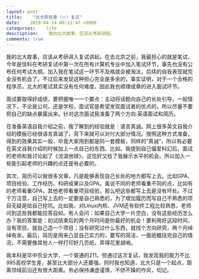 ```yaml
---
layout: post
title:    "北大那些事（一）复试"
date:    2019-04-14 00:13:47 +0800
categories:    life
description:    我的北大故事，应该从考研讲起。
comments: true
---
```


我的北大故事，应该从考研进入复试讲起。在去北京之前，我最担心的就是笔试，今年是信科在考研复试中第一次在所有计算机专业中加入笔试环节，事先也没有公布任何考试大纲。加入我在笔试这一环节不及格就会被淘汰，后续的自我表现就完全没有机会了。不过后来发现这种担心完全是多余的，事实证明，对于一个合格的程序员，北大的笔试其实没有任何难度，因此我也顺理成章的进入面试环节。

面试要取得好成绩，要把握唯一一个要点：主动将话题向自己的长处引导。一般情况下，不论是公司，还是学校，面试官是希望发现面试者的优点的，所以尽量不要把自己的缺点暴露出来。针对这次面试我准备了两个方向:英语面试和简历。

在准备英语自我介绍之前，我了解到的经验就是：语言真诚。网上很多英文自我介绍的模板已经很语言真诚了，背下来就可以对付大部分情况。按照这种方式准备，得到的效果其实一般，毕竟大家用到都是同一套模板，同样的“真诚“，所以有必要在英文自我介绍的时候加上一点自己的东西。比如，我提到自己偏爱科幻后，面试的老师和我讨论起了《流浪地球》，这恰好又给了我展示水平的机会。所以加入一些能引起老师的兴趣的点还是有必要的。

其次，简历可以做很多文章，凡是能够表现自己长处的地方都写上去。比如GPA、项目经验、工作经历、科研成果以及GPA。虽说不同的老师看重不同的点，比如有的老师看重GPA，其他老师看重项目经验，那么吧这些都写上去是没有坏处。不过千万注意，自己写上去的一定要是自己熟悉的，为了增加履历而写自己不熟悉的项目无疑是给自己挖坑。比如我，对Linux内核、JVM还有软件工程比较熟悉，老师问到这些我都能应答自如。有人会问：如果自己大学一片空白，没有这些经历怎么办？我的答案是：初试结束后的两个月时间是你最好的机会！要利用好这段时间，没有项目，就自己造一个项目；没有研究过什么东西，就找个方向研究，两个月绰绰有余。最后，简历是用来凸显自己实力的，要写的简洁，一面纸概括完自己的情况，不需要像其他人一样打印好几页纸，弄得花里胡哨。

我本科是华中农业大学，一个普通的211。但通过这次复试，我发现我的能力不比985高校学生差，甚至比大部分人还要强。同时我也知道，北大只是一个起点，距离领域前沿还有很大距离。务必保持谦虚谨慎，不骄不躁的作风，切记。
